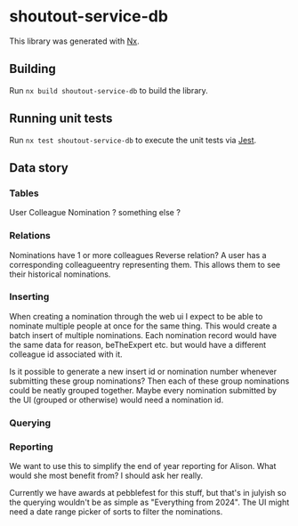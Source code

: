 # shoutout-service-db

This library was generated with [Nx](https://nx.dev).

## Building

Run `nx build shoutout-service-db` to build the library.

## Running unit tests

Run `nx test shoutout-service-db` to execute the unit tests via [Jest](https://jestjs.io).

## Data story

### Tables

User
Colleague
Nomination
? something else ?

### Relations

Nominations have 1 or more colleagues
Reverse relation?
A user has a corresponding colleagueentry representing them. This allows them to see their historical nominations.

### Inserting

When creating a nomination through the web ui I expect to be able to nominate multiple people at once for the same thing.
This would create a batch insert of multiple nominations.
Each nomination record would have the same data for reason, beTheExpert etc. but would have a different colleague id associated with it.

Is it possible to generate a new insert id or nomination number whenever submitting these group nominations?
Then each of these group nominations could be neatly grouped together.
Maybe every nomination submitted by the UI (grouped or otherwise) would need a nomination id.

### Querying

### Reporting

We want to use this to simplify the end of year reporting for Alison.
What would she most benefit from? I should ask her really.

Currently we have awards at pebblefest for this stuff, but that's in julyish so the querying wouldn't be as simple as "Everything from 2024". The UI might need a date range picker of sorts to filter the nominations.
